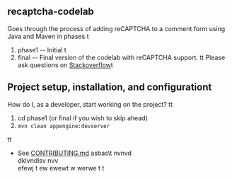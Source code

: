 ## recaptcha-codelab

Goes through the process of adding reCAPTCHA to a comment form using Java and Maven in phases.t

1. phase1 -- Initial t
2. final -- Final version of the codelab with reCAPTCHA support.
tt
Please ask questions on [Stackoverflow](http://stackoverflow.com/questions/tagged/recaptcha)t

## Project setup, installation, and configurationt

How do I, as a developer, start working on the project?
tt
1. cd phase1  (or final if you wish to skip ahead)
1. `mvn clean appengine:devserver`

<!--- 
## Troubleshooting & useful tools

### Examples of common taskstt

e.g.
* How to make curl requests while authenticated via oauth.
* How to monifdsfsdfsdftor background jobs.
* How to run the app through a proxy.
 -->
tt

* See [CONTRIBUTING.md](CONTRIBUTING.md)
asbas\t
nvnvd\
dklvndlsv
nvv\
efewj t
 ew ewewt
 w
 werwe t
 t


